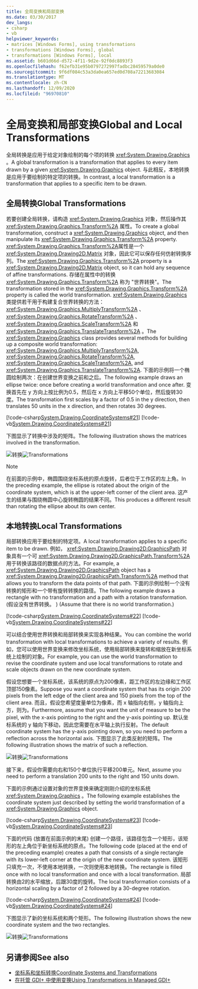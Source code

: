 ```yaml
---
title: 全局变换和局部变换
ms.date: 03/30/2017
dev_langs:
- csharp
- vb
helpviewer_keywords:
- matrices [Windows Forms], using transformations
- transformations [Windows Forms], global
- transformations [Windows Forms], local
ms.assetid: b601d66d-d572-4f11-9d2e-92f0dc8893f3
ms.openlocfilehash: f62efb31e95b0797272997fadbc28459579a0de0
ms.sourcegitcommit: 9f6df084c53a3da0ea657ed0d708a72213683084
ms.translationtype: MT
ms.contentlocale: zh-CN
ms.lasthandoff: 12/09/2020
ms.locfileid: "96970810"
---
```

# <a name="global-and-local-transformations"></a><span data-ttu-id="28aa9-102">全局变换和局部变换</span><span class="sxs-lookup"><span data-stu-id="28aa9-102">Global and Local Transformations</span></span>
<span data-ttu-id="28aa9-103">全局转换是应用于给定对象绘制的每个项的转换 <xref:System.Drawing.Graphics> 。</span><span class="sxs-lookup"><span data-stu-id="28aa9-103">A global transformation is a transformation that applies to every item drawn by a given <xref:System.Drawing.Graphics> object.</span></span> <span data-ttu-id="28aa9-104">与此相反，本地转换是应用于要绘制的特定项的转换。</span><span class="sxs-lookup"><span data-stu-id="28aa9-104">In contrast, a local transformation is a transformation that applies to a specific item to be drawn.</span></span>  
  
## <a name="global-transformations"></a><span data-ttu-id="28aa9-105">全局转换</span><span class="sxs-lookup"><span data-stu-id="28aa9-105">Global Transformations</span></span>  
 <span data-ttu-id="28aa9-106">若要创建全局转换，请构造 <xref:System.Drawing.Graphics> 对象，然后操作其 <xref:System.Drawing.Graphics.Transform%2A> 属性。</span><span class="sxs-lookup"><span data-stu-id="28aa9-106">To create a global transformation, construct a <xref:System.Drawing.Graphics> object, and then manipulate its <xref:System.Drawing.Graphics.Transform%2A> property.</span></span> <span data-ttu-id="28aa9-107"><xref:System.Drawing.Graphics.Transform%2A>属性是一个 <xref:System.Drawing.Drawing2D.Matrix> 对象，因此它可以保存任何仿射转换序列。</span><span class="sxs-lookup"><span data-stu-id="28aa9-107">The <xref:System.Drawing.Graphics.Transform%2A> property is a <xref:System.Drawing.Drawing2D.Matrix> object, so it can hold any sequence of affine transformations.</span></span> <span data-ttu-id="28aa9-108">存储在属性中的转换 <xref:System.Drawing.Graphics.Transform%2A> 称为 "世界转换"。</span><span class="sxs-lookup"><span data-stu-id="28aa9-108">The transformation stored in the <xref:System.Drawing.Graphics.Transform%2A> property is called the world transformation.</span></span> <span data-ttu-id="28aa9-109"><xref:System.Drawing.Graphics>类提供若干用于构建复合世界转换的方法： <xref:System.Drawing.Graphics.MultiplyTransform%2A> 、 <xref:System.Drawing.Graphics.RotateTransform%2A> 、 <xref:System.Drawing.Graphics.ScaleTransform%2A> 和 <xref:System.Drawing.Graphics.TranslateTransform%2A> 。</span><span class="sxs-lookup"><span data-stu-id="28aa9-109">The <xref:System.Drawing.Graphics> class provides several methods for building up a composite world transformation: <xref:System.Drawing.Graphics.MultiplyTransform%2A>, <xref:System.Drawing.Graphics.RotateTransform%2A>, <xref:System.Drawing.Graphics.ScaleTransform%2A>, and <xref:System.Drawing.Graphics.TranslateTransform%2A>.</span></span> <span data-ttu-id="28aa9-110">下面的示例将一个椭圆绘制两次：在创建世界变换之前和之后。</span><span class="sxs-lookup"><span data-stu-id="28aa9-110">The following example draws an ellipse twice: once before creating a world transformation and once after.</span></span> <span data-ttu-id="28aa9-111">变换首先在 y 方向上按比例为0.5，然后在 x 方向上平移50个单位，然后旋转30度。</span><span class="sxs-lookup"><span data-stu-id="28aa9-111">The transformation first scales by a factor of 0.5 in the y direction, then translates 50 units in the x direction, and then rotates 30 degrees.</span></span>  
  
 [!code-csharp[System.Drawing.CoordinateSystems#21](~/samples/snippets/csharp/VS_Snippets_Winforms/System.Drawing.CoordinateSystems/CS/Class1.cs#21)]
 [!code-vb[System.Drawing.CoordinateSystems#21](~/samples/snippets/visualbasic/VS_Snippets_Winforms/System.Drawing.CoordinateSystems/VB/Class1.vb#21)]  
  
 <span data-ttu-id="28aa9-112">下图显示了转换中涉及的矩阵。</span><span class="sxs-lookup"><span data-stu-id="28aa9-112">The following illustration shows the matrices involved in the transformation.</span></span>  
  
 <span data-ttu-id="28aa9-113">![转换](./media/aboutgdip05-art14.gif "AboutGdip05_art14")</span><span class="sxs-lookup"><span data-stu-id="28aa9-113">![Transformations](./media/aboutgdip05-art14.gif "AboutGdip05_art14")</span></span>  
  
> [!NOTE]
> <span data-ttu-id="28aa9-114">在前面的示例中，椭圆围绕坐标系统的原点旋转，后者位于工作区的左上角。</span><span class="sxs-lookup"><span data-stu-id="28aa9-114">In the preceding example, the ellipse is rotated about the origin of the coordinate system, which is at the upper-left corner of the client area.</span></span> <span data-ttu-id="28aa9-115">这产生的结果与围绕椭圆中心旋转椭圆的结果不同。</span><span class="sxs-lookup"><span data-stu-id="28aa9-115">This produces a different result than rotating the ellipse about its own center.</span></span>  
  
## <a name="local-transformations"></a><span data-ttu-id="28aa9-116">本地转换</span><span class="sxs-lookup"><span data-stu-id="28aa9-116">Local Transformations</span></span>  
 <span data-ttu-id="28aa9-117">局部转换应用于要绘制的特定项。</span><span class="sxs-lookup"><span data-stu-id="28aa9-117">A local transformation applies to a specific item to be drawn.</span></span> <span data-ttu-id="28aa9-118">例如， <xref:System.Drawing.Drawing2D.GraphicsPath> 对象具有一个可 <xref:System.Drawing.Drawing2D.GraphicsPath.Transform%2A> 用于转换该路径的数据点的方法。</span><span class="sxs-lookup"><span data-stu-id="28aa9-118">For example, a <xref:System.Drawing.Drawing2D.GraphicsPath> object has a <xref:System.Drawing.Drawing2D.GraphicsPath.Transform%2A> method that allows you to transform the data points of that path.</span></span> <span data-ttu-id="28aa9-119">下面的示例绘制一个没有转换的矩形和一个带有旋转转换的路径。</span><span class="sxs-lookup"><span data-stu-id="28aa9-119">The following example draws a rectangle with no transformation and a path with a rotation transformation.</span></span> <span data-ttu-id="28aa9-120"> (假设没有世界转换。 ) </span><span class="sxs-lookup"><span data-stu-id="28aa9-120">(Assume that there is no world transformation.)</span></span>  
  
 [!code-csharp[System.Drawing.CoordinateSystems#22](~/samples/snippets/csharp/VS_Snippets_Winforms/System.Drawing.CoordinateSystems/CS/Class1.cs#22)]
 [!code-vb[System.Drawing.CoordinateSystems#22](~/samples/snippets/visualbasic/VS_Snippets_Winforms/System.Drawing.CoordinateSystems/VB/Class1.vb#22)]  
  
 <span data-ttu-id="28aa9-121">可以结合使用世界转换和局部转换来实现各种结果。</span><span class="sxs-lookup"><span data-stu-id="28aa9-121">You can combine the world transformation with local transformations to achieve a variety of results.</span></span> <span data-ttu-id="28aa9-122">例如，您可以使用世界变换来修改坐标系统，使用局部转换来旋转和缩放在新坐标系统上绘制的对象。</span><span class="sxs-lookup"><span data-stu-id="28aa9-122">For example, you can use the world transformation to revise the coordinate system and use local transformations to rotate and scale objects drawn on the new coordinate system.</span></span>  
  
 <span data-ttu-id="28aa9-123">假设您想要一个坐标系统，该系统的原点为200像素，距工作区的左边缘和工作区顶部150像素。</span><span class="sxs-lookup"><span data-stu-id="28aa9-123">Suppose you want a coordinate system that has its origin 200 pixels from the left edge of the client area and 150 pixels from the top of the client area.</span></span> <span data-ttu-id="28aa9-124">而且，假设您希望度量单位为像素，而 x 轴指向右侧，y 轴指向上方，则为。</span><span class="sxs-lookup"><span data-stu-id="28aa9-124">Furthermore, assume that you want the unit of measure to be the pixel, with the x-axis pointing to the right and the y-axis pointing up.</span></span> <span data-ttu-id="28aa9-125">默认坐标系统的 y 轴向下移动，因此您需要在水平轴上执行反射。</span><span class="sxs-lookup"><span data-stu-id="28aa9-125">The default coordinate system has the y-axis pointing down, so you need to perform a reflection across the horizontal axis.</span></span> <span data-ttu-id="28aa9-126">下图显示了此类反射的矩阵。</span><span class="sxs-lookup"><span data-stu-id="28aa9-126">The following illustration shows the matrix of such a reflection.</span></span>  
  
 <span data-ttu-id="28aa9-127">![转换](./media/aboutgdip05-art15.gif "AboutGdip05_art15")</span><span class="sxs-lookup"><span data-stu-id="28aa9-127">![Transformations](./media/aboutgdip05-art15.gif "AboutGdip05_art15")</span></span>  
  
 <span data-ttu-id="28aa9-128">接下来，假设你需要向右和150个单位执行平移200单元。</span><span class="sxs-lookup"><span data-stu-id="28aa9-128">Next, assume you need to perform a translation 200 units to the right and 150 units down.</span></span>  
  
 <span data-ttu-id="28aa9-129">下面的示例通过设置对象的世界变换来确定刚刚介绍的坐标系统 <xref:System.Drawing.Graphics> 。</span><span class="sxs-lookup"><span data-stu-id="28aa9-129">The following example establishes the coordinate system just described by setting the world transformation of a <xref:System.Drawing.Graphics> object.</span></span>  
  
 [!code-csharp[System.Drawing.CoordinateSystems#23](~/samples/snippets/csharp/VS_Snippets_Winforms/System.Drawing.CoordinateSystems/CS/Class1.cs#23)]
 [!code-vb[System.Drawing.CoordinateSystems#23](~/samples/snippets/visualbasic/VS_Snippets_Winforms/System.Drawing.CoordinateSystems/VB/Class1.vb#23)]  
  
 <span data-ttu-id="28aa9-130">下面的代码 (放置在前面示例的末尾) 创建一个路径，该路径包含一个矩形，该矩形的左上角位于新坐标系统的原点。</span><span class="sxs-lookup"><span data-stu-id="28aa9-130">The following code (placed at the end of the preceding example) creates a path that consists of a single rectangle with its lower-left corner at the origin of the new coordinate system.</span></span> <span data-ttu-id="28aa9-131">该矩形只填充一次，不使用本地转换，一次则使用本地转换。</span><span class="sxs-lookup"><span data-stu-id="28aa9-131">The rectangle is filled once with no local transformation and once with a local transformation.</span></span> <span data-ttu-id="28aa9-132">局部转换由2的水平缩放，后跟30度的旋转。</span><span class="sxs-lookup"><span data-stu-id="28aa9-132">The local transformation consists of a horizontal scaling by a factor of 2 followed by a 30-degree rotation.</span></span>  
  
 [!code-csharp[System.Drawing.CoordinateSystems#24](~/samples/snippets/csharp/VS_Snippets_Winforms/System.Drawing.CoordinateSystems/CS/Class1.cs#24)]
 [!code-vb[System.Drawing.CoordinateSystems#24](~/samples/snippets/visualbasic/VS_Snippets_Winforms/System.Drawing.CoordinateSystems/VB/Class1.vb#24)]  
  
 <span data-ttu-id="28aa9-133">下图显示了新的坐标系统和两个矩形。</span><span class="sxs-lookup"><span data-stu-id="28aa9-133">The following illustration shows the new coordinate system and the two rectangles.</span></span>  
  
 <span data-ttu-id="28aa9-134">![转换](./media/aboutgdip05-art16.gif "AboutGdip05_art16")</span><span class="sxs-lookup"><span data-stu-id="28aa9-134">![Transformations](./media/aboutgdip05-art16.gif "AboutGdip05_art16")</span></span>  
  
## <a name="see-also"></a><span data-ttu-id="28aa9-135">另请参阅</span><span class="sxs-lookup"><span data-stu-id="28aa9-135">See also</span></span>

- [<span data-ttu-id="28aa9-136">坐标系和坐标转换</span><span class="sxs-lookup"><span data-stu-id="28aa9-136">Coordinate Systems and Transformations</span></span>](coordinate-systems-and-transformations.md)
- [<span data-ttu-id="28aa9-137">在托管 GDI+ 中使用变换</span><span class="sxs-lookup"><span data-stu-id="28aa9-137">Using Transformations in Managed GDI+</span></span>](using-transformations-in-managed-gdi.md)
